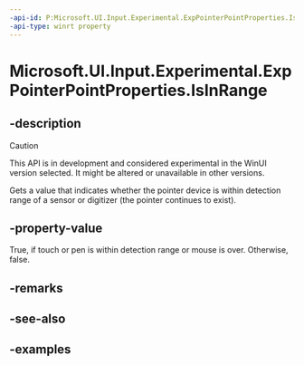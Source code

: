 ```yaml
---
-api-id: P:Microsoft.UI.Input.Experimental.ExpPointerPointProperties.IsInRange
-api-type: winrt property
---
```


# Microsoft.UI.Input.Experimental.ExpPointerPointProperties.IsInRange

<!--
public bool IsInRange { get; }
-->

## -description

> [!CAUTION]
> This API is in development and considered experimental in the WinUI version selected. It might be altered or unavailable in other versions.

Gets a value that indicates whether the pointer device is within detection range of a sensor or digitizer (the pointer continues to exist).

## -property-value

True, if touch or pen is within detection range or mouse is over. Otherwise, false.

## -remarks

## -see-also

## -examples
